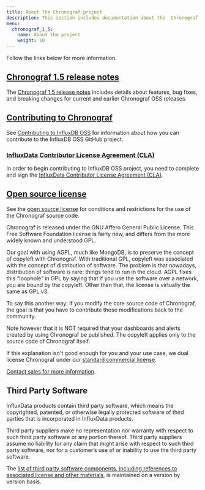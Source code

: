 ```yaml
---
title: About the Chronograf project
description: This section includes documentation about the  Chronograf project, release notes and changelogs, what's new, contributing, and licenses.
menu:
  chronograf_1_5:
    name: About the project
    weight: 10
---
```


Follow the links below for more information.

## [Chronograf 1.5 release notes](/chronograf/v1.5/about_the_project/release-notes-changelog/)

The [Chronograf 1.5 release notes](/chronograf/v1.5/about_the_project/release-notes-changelog/) includes details about features, bug fixes, and breaking changes for current and earlier Chronograf OSS releases.

## [Contributing to Chronograf](https://github.com/influxdata/chronograf/blob/master/CONTRIBUTING.md)

See [Contributing to InfluxDB OSS](https://github.com/influxdata/chronograf/blob/master/CONTRIBUTING.md) for information about how you can contribute to the InfluxDB OSS GitHub project.

### [InfluxData Contributor License Agreement (CLA)](https://influxdata.com/community/cla/)

In order to begin contributing to InfluxDB OSS project, you need to complete and sign the [InfluxData Contributor License Agreement (CLA)](https://influxdata.com/community/cla/).

## [Open source license](https://github.com/influxdata/chronograf/blob/master/LICENSE/)

See the [open source license](https://github.com/influxdata/chronograf/blob/master/LICENSE/) for conditions and restrictions for the use of the Chronograf source code.

Chronograf is released under the GNU Affero General Public License. This Free Software Foundation license is fairly new,
and differs from the more widely known and understood GPL.

Our goal with using AGPL, much like MongoDB, is to preserve the concept of copyleft with Chronograf.
With traditional GPL, copyleft was associated with the concept of distribution of software.
The problem is that nowadays, distribution of software is rare: things tend to run in the cloud. AGPL fixes this “loophole”
in GPL by saying that if you use the software over a network, you are bound by the copyleft. Other than that,
the license is virtually the same as GPL v3.

To say this another way: if you modify the core source code of Chronograf, the goal is that you have to contribute
those modifications back to the community.

Note however that it is NOT required that your dashboards and alerts created by using Chronograf be published.
The copyleft applies only to the source code of Chronograf itself.

If this explanation isn't good enough for you and your use case, we dual license Chronograf under our
[standard commercial license](https://www.influxdata.com/legal/slsa/).

[Contact sales for more information](https://www.influxdata.com/contact-sales/).

## Third Party Software

InfluxData products contain third party software, which means the copyrighted, patented, or otherwise legally protected
software of third parties that is incorporated in InfluxData products.

Third party suppliers make no representation nor warranty with respect to such third party software or any portion thereof.
Third party suppliers assume no liability for any claim that might arise with respect to such third party software,
nor for a customer’s use of or inability to use the third party software.

The [list of third party software components, including references to associated license and other materials](https://github.com/influxdata/chronograf/blob/1.4.2.x/LICENSE_OF_DEPENDENCIES.md),
is maintained on a version by version basis.
